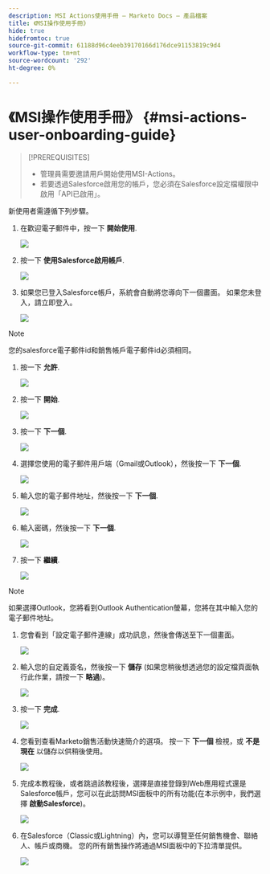 ```yaml
---
description: MSI Actions使用手冊 — Marketo Docs — 產品檔案
title: 《MSI操作使用手冊》
hide: true
hidefromtoc: true
source-git-commit: 61188d96c4eeb39170166d176dce91153819c9d4
workflow-type: tm+mt
source-wordcount: '292'
ht-degree: 0%

---
```


# 《MSI操作使用手冊》 {#msi-actions-user-onboarding-guide}

>[!PREREQUISITES]
>
>* 管理員需要邀請用戶開始使用MSI-Actions。
>* 若要透過Salesforce啟用您的帳戶，您必須在Salesforce設定檔權限中啟用「API已啟用」。


新使用者需遵循下列步驟。

1. 在歡迎電子郵件中，按一下 **開始使用**.

   ![](assets/msi-actions-user-onboarding-guide-1.png)

1. 按一下 **使用Salesforce啟用帳戶**.

   ![](assets/msi-actions-user-onboarding-guide-2.png)

1. 如果您已登入Salesforce帳戶，系統會自動將您導向下一個畫面。 如果您未登入，請立即登入。

   ![](assets/msi-actions-user-onboarding-guide-3.png)

>[!NOTE]
>
>您的salesforce電子郵件id和銷售帳戶電子郵件id必須相同。

1. 按一下 **允許**.

   ![](assets/msi-actions-user-onboarding-guide-4.png)

1. 按一下 **開始**.

   ![](assets/msi-actions-user-onboarding-guide-5.png)

1. 按一下 **下一個**.

   ![](assets/msi-actions-user-onboarding-guide-6.png)

1. 選擇您使用的電子郵件用戶端（Gmail或Outlook），然後按一下 **下一個**.

   ![](assets/msi-actions-user-onboarding-guide-7.png)

1. 輸入您的電子郵件地址，然後按一下 **下一個**.

   ![](assets/msi-actions-user-onboarding-guide-8.png)

1. 輸入密碼，然後按一下 **下一個**.

   ![](assets/msi-actions-user-onboarding-guide-9.png)

1. 按一下 **繼續**.

   ![](assets/msi-actions-user-onboarding-guide-10.png)

>[!NOTE]
>
>如果選擇Outlook，您將看到Outlook Authentication螢幕，您將在其中輸入您的電子郵件地址。

1. 您會看到「設定電子郵件連線」成功訊息，然後會傳送至下一個畫面。

   ![](assets/msi-actions-user-onboarding-guide-11.png)

1. 輸入您的自定義簽名，然後按一下 **儲存** (如果您稍後想透過您的設定檔頁面執行此作業，請按一下 **略過**)。

   ![](assets/msi-actions-user-onboarding-guide-12.png)

1. 按一下 **完成**.

   ![](assets/msi-actions-user-onboarding-guide-13.png)

1. 您看到查看Marketo銷售活動快速簡介的選項。 按一下 **下一個** 檢視，或 **不是現在** 以儲存以供稍後使用。

   ![](assets/msi-actions-user-onboarding-guide-14.png)

1. 完成本教程後，或者跳過該教程後，選擇是直接登錄到Web應用程式還是Salesforce帳戶，您可以在此訪問MSI面板中的所有功能(在本示例中，我們選擇 **啟動Salesforce**)。

   ![](assets/msi-actions-user-onboarding-guide-15.png)

1. 在Salesforce（Classic或Lightning）內，您可以導覽至任何銷售機會、聯絡人、帳戶或商機。 您的所有銷售操作將通過MSI面板中的下拉清單提供。

   ![](assets/msi-actions-user-onboarding-guide-16.png)

